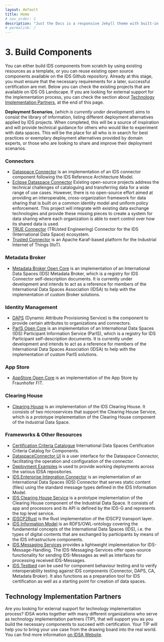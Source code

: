 ```yaml
---
layout: default
title: Home
# nav_order: 1
description: "Just the Docs is a responsive Jekyll theme with built-in search that is easily customizable and hosted on GitHub Pages."
# permalink: /
---
```


# 3. Build Components
You can either build IDS components from scratch by using existing resources as a template, or you can reuse existing open source components available on the IDS Github repository. Already at this stage, you must ensure that the necessary requirements for a later, successful certification are met. Below you can check the existing projects that are available on IDS OS Landscape. If you are looking for external support for the implementation process, you can check the section about [Technology Implementation Partners](#technology-implementation-partners), at the end of this page.

**Deployment Scenarios**, (*which is currently under development*) aims to consist the library of information, listing different deployment alternatives applied by IDS projects. When completed, this will be a source of inspiration and will provide technical guidance for others who would like to experiment with data spaces. This will be the place for all who is in search for best practices or exemplary deployment alternatives provided by domain experts, or those who are looking to share and improve their deployment scenarios.

### Connectors

* [Dataspace Connector](../../../../DataspaceConnector/) is an implementation of an IDS connector component following the IDS Reference Architecture Model.
* [Eclipse Dataspace Connector](https://projects.eclipse.org/projects/technology.dataspaceconnector)
Existing open-source projects address the technical challenges of cataloguing and transferring data for a wide range of use cases. However, there is no open-source effort aimed at providing an interoperable, cross-organization framework for data sharing that is built on a common identity model and uniform policy enforcement. This project will integrate with existing data exchange technologies and provide these missing pieces to create a system for data sharing where each organization is able to exert control over how its shared data is used.
* [TRUE Connector](../../../../true-connector/) (TRUsted Engineering) Connector for the IDS (International Data Space) ecosystem.
* [Trusted Connector](../../../../trusted-connector/) is an Apache Karaf-based platform for the Industrial Internet of Things (IIoT).

### Metadata Broker

* [Metadata Broker Open Core](../../../../metadata-broker-open-core/) is an implementation of an International Data Spaces (IDS) Metadata Broker, which is a registry for IDS Connector self-description documents. It is currently under development and intends to act as a reference for members of the International Data Spaces Association (IDSA) to help with the implementation of custom Broker solutions.

### Identity Management

* [DAPS](../../../../omejdn-daps/) (Dynamic Attribute Provisioning Service) is the component to provide certain attributes to organizations and connectors.
* [ParIS Open Core](../../../../ParIS-open-core/) is an implementation of an International Data Spaces (IDS) Participant Information Service (ParIS), which is a registry for IDS Participant self-description documents. It is currently under development and intends to act as a reference for members of the International Data Spaces Association (IDSA) to help with the implementation of custom ParIS solutions.

### App Store

* [AppStore Open Core](../../../../IDS-AppStore/) is an implementation of the App Store by Fraunhofer FIT.

### Clearing House

* [Clearing House](../../../../ids-clearing-house-core/) is an implementation of the IDS Clearing House. It consists of two microservices that support the Clearing House Service, which is a prototype implementation of the Clearing House component of the Industrial Data Space.

### Frameworks & Other Resources
* [Certification Criteria Catalogue](../../../../ids3c-co/) International Data Spaces Certification Criteria Catalog for Components.
* [DataspaceConnector UI](../../../../DataspaceConnectorUI/) is a user interface for the Dataspace Connector, facilitating the operation and configuration of the connector.
* [Deployment Examples](../../../../IDS-Deployment-Examples/) is used to provide working deployments across the various IDSA repositories.
* [IDS Enterprise Integration Connector](../../../../IDS-Enterprise-Integration-Connector/) is an implementation of an International Data Spaces (IDS) Connector that serves static content (files) using the standard message types defined in the IDS Information Model.
* [IDS Clearing House Service](../../../../ids-clearing-house-service/) is a prototype implementation of the Clearing House component of the Industrial Data Space. It consists of app and processors and its API is defined by the IDS-G and represents the top level service.
* [IDSCP2Rust](../../../../idscp2-rust/) is the Rust implementation of the IDSCP2 transport layer.
* [IDS Information Model](../../../../InformationModel/) is an RDFS/OWL-ontology covering the fundamental concepts of the International Data Spaces (IDS), i.e. the types of digital contents that are exchanged by participants by means of the IDS infrastructure components.
* [IDS Messaging Services](../../../../IDS-Messaging-Services/) provides a lightweight implementation for IDS-Message-Handling. The IDS-Messaging-Services offer open-source functionality for sending IDS-Messages as well as interfaces for processing received IDS-Messages.
* [IDS Testbed](../../../../IDS-testbed/) can be used for component behaviour testing and to verify interoperability testing against IDS components (Connector, DAPS, CA, Metadata Broker). It also functions as a preparation tool for IDS certification as well as a starting point for creation of data spaces.

## Technology Implementation Partners
Are you looking for external support for technology implementation process? IDSA works together with many different organizations who serve as technology implementation partners (TIP), that will support you as you build the necessary components to succeed with certification. Your TIP will help you to bring your use case from the drawing board into the real world. You can find more information [on IDSA Website](https://internationaldataspaces.org/adopt/implementation-partners/).
